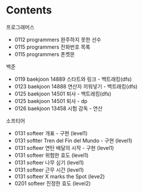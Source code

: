 # Contents

프로그래머스
* 0112 programmers 완주하지 못한 선수
* 0115 programmers 전화번호 목록
* 0115 programmers 폰켓몬

백준
* 0119 baekjoon 14889 스타트와 링크 - 백트래킹(dfs)
* 0123 baekjoon 14888 연산자 끼워넣기 - 백트래킹(dfs)
* 0125 baekjoon 14501 퇴사 - 백트래킹(dfs)
* 0125 baekjoon 14501 퇴사 - dp
* 0126 baekjoon 13458 시험 감독 - 연산

소프티어
* 0131 softeer 개표 - 구현 (level1)
* 0131 softter Tren del Fin del Mundo - 구현 (level1)
* 0131 softeer 연탄 배달의 시작 - 구현 (level1)
* 0131 softeer 위험한 효도 (level1)
* 0131 softeer 나무 심기 (level1)
* 0131 softeer 근무 시간 (level1)
* 0131 softeer X marks the Spot (leve2)
* 0201 softeer 진정한 효도 (level2)
